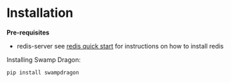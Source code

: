 # Installation

**Pre-requisites** 

*  redis-server see [redis quick start](http://redis.io/topics/quickstart) for instructions on how to install redis

Installing Swamp Dragon:

```pip install swampdragon```

